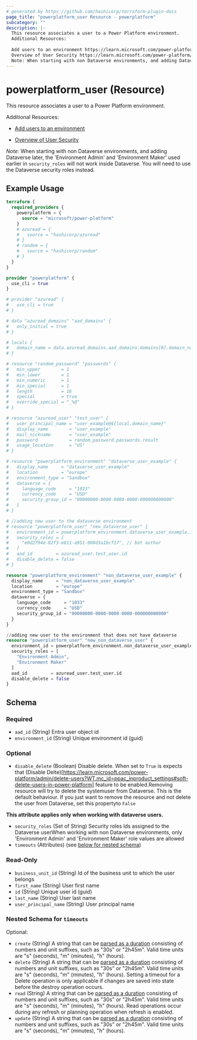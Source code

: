 ```yaml
---
# generated by https://github.com/hashicorp/terraform-plugin-docs
page_title: "powerplatform_user Resource - powerplatform"
subcategory: ""
description: |-
  This resource associates a user to a Power Platform environment.
  Additional Resources:
  
  Add users to an environment https://learn.microsoft.com/power-platform/admin/add-users-to-environment
  Overview of User Security https://learn.microsoft.com/power-platform/admin/grant-users-access
  Note: When starting with non Dataverse environments, and adding Dataverse later, the 'Environment Admin' and 'Environment Maker' used earlier in security_roles will not work inside Dataverse. You will need to use the Dataverse security roles instead.
---
```


# powerplatform_user (Resource)

This resource associates a user to a Power Platform environment.

Additional Resources:

* [Add users to an environment](https://learn.microsoft.com/power-platform/admin/add-users-to-environment)

* [Overview of User Security](https://learn.microsoft.com/power-platform/admin/grant-users-access)

*Note:* When starting with non Dataverse environments, and adding Dataverse later, the 'Environment Admin' and 'Environment Maker' used earlier in `security_roles` will not work inside Dataverse. You will need to use the Dataverse security roles instead.

## Example Usage

```terraform
terraform {
  required_providers {
    powerplatform = {
      source = "microsoft/power-platform"
    }
    # azuread = {
    #   source = "hashicorp/azuread"
    # }
    # random = {
    #   source = "hashicorp/random"
    # }
  }
}

provider "powerplatform" {
  use_cli = true
}

# provider "azuread" {
#   use_cli = true
# }

# data "azuread_domains" "aad_domains" {
#   only_initial = true
# }

# locals {
#   domain_name = data.azuread_domains.aad_domains.domains[0].domain_name
# }

# resource "random_password" "passwords" {
#   min_upper        = 1
#   min_lower        = 1
#   min_numeric      = 1
#   min_special      = 1
#   length           = 16
#   special          = true
#   override_special = "_%@"
# }

# resource "azuread_user" "test_user" {
#   user_principal_name = "user_example@${local.domain_name}"
#   display_name        = "user_example"
#   mail_nickname       = "user_example"
#   password            = random_password.passwords.result
#   usage_location      = "US"
# }

# resource "powerplatform_environment" "dataverse_user_example" {
#   display_name     = "dataverse_user_example"
#   location         = "europe"
#   environment_type = "Sandbox"
#   dataverse = {
#     language_code     = "1033"
#     currency_code     = "USD"
#     security_group_id = "00000000-0000-0000-0000-000000000000"
#   }
# }

# //adding new user to the dataverse environment
# resource "powerplatform_user" "new_dataverse_user" {
#   environment_id = powerplatform_environment.dataverse_user_example.id
#   security_roles = [
#     "e0d2794e-82f3-e811-a951-000d3a1bcf17", // bot author
#   ]
#   aad_id         = azuread_user.test_user.id
#   disable_delete = false
# }

resource "powerplatform_environment" "non_dataverse_user_example" {
  display_name     = "non_dataverse_user_example"
  location         = "europe"
  environment_type = "Sandbox"
  dataverse = {
    language_code     = "1033"
    currency_code     = "USD"
    security_group_id = "00000000-0000-0000-0000-000000000000"
  }
}

//adding new user to the environment that does not have dataverse
resource "powerplatform_user" "new_non_dataverse_user" {
  environment_id = powerplatform_environment.non_dataverse_user_example.id
  security_roles = [
    "Environment Admin",
    "Environment Maker"
  ]
  aad_id         = azuread_user.test_user.id
  disable_delete = false
}
```

<!-- schema generated by tfplugindocs -->
## Schema

### Required

- `aad_id` (String) Entra user object id
- `environment_id` (String) Unique environment id (guid)

### Optional

- `disable_delete` (Boolean) Disable delete. When set to `True` is expects that (Disable Delte)[https://learn.microsoft.com/power-platform/admin/delete-users?WT.mc_id=ppac_inproduct_settings#soft-delete-users-in-power-platform] feature to be enabled.Removing resource will try to delete the systemuser from Dataverse. This is the default behaviour. If you just want to remove the resource and not delete the user from Dataverse, set this propertyto `False`

**This attribute applies only when working with dataverse users.**
- `security_roles` (Set of String) Security roles Ids assigned to the Dataverse userWhen working with non Dataverse environments, only 'Environment Admin' and 'Environment Maker' role values are allowed
- `timeouts` (Attributes) (see [below for nested schema](#nestedatt--timeouts))

### Read-Only

- `business_unit_id` (String) Id of the business unit to which the user belongs
- `first_name` (String) User first name
- `id` (String) Unique user id (guid)
- `last_name` (String) User last name
- `user_principal_name` (String) User principal name

<a id="nestedatt--timeouts"></a>
### Nested Schema for `timeouts`

Optional:

- `create` (String) A string that can be [parsed as a duration](https://pkg.go.dev/time#ParseDuration) consisting of numbers and unit suffixes, such as "30s" or "2h45m". Valid time units are "s" (seconds), "m" (minutes), "h" (hours).
- `delete` (String) A string that can be [parsed as a duration](https://pkg.go.dev/time#ParseDuration) consisting of numbers and unit suffixes, such as "30s" or "2h45m". Valid time units are "s" (seconds), "m" (minutes), "h" (hours). Setting a timeout for a Delete operation is only applicable if changes are saved into state before the destroy operation occurs.
- `read` (String) A string that can be [parsed as a duration](https://pkg.go.dev/time#ParseDuration) consisting of numbers and unit suffixes, such as "30s" or "2h45m". Valid time units are "s" (seconds), "m" (minutes), "h" (hours). Read operations occur during any refresh or planning operation when refresh is enabled.
- `update` (String) A string that can be [parsed as a duration](https://pkg.go.dev/time#ParseDuration) consisting of numbers and unit suffixes, such as "30s" or "2h45m". Valid time units are "s" (seconds), "m" (minutes), "h" (hours).
